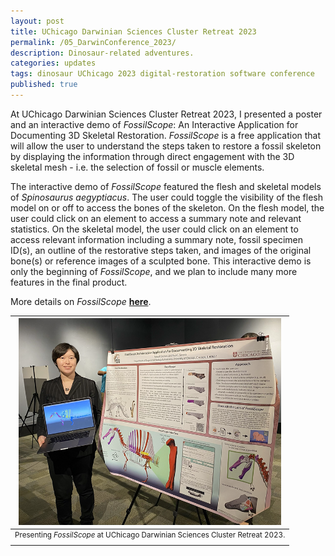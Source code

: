 ```yaml
---
layout: post
title: UChicago Darwinian Sciences Cluster Retreat 2023
permalink: /05_DarwinConference_2023/
description: Dinosaur-related adventures.
categories: updates
tags: dinosaur UChicago 2023 digital-restoration software conference
published: true
---
```


At UChicago Darwinian Sciences Cluster Retreat 2023, I presented a poster and an interactive demo of *FossilScope*: An Interactive Application for Documenting 3D Skeletal Restoration. *FossilScope* is a free application that will allow the user to understand the steps taken to restore a fossil skeleton by displaying the information through direct engagement with the 3D skeletal mesh - i.e. the selection of fossil or muscle elements. 

The interactive demo of *FossilScope* featured the flesh and skeletal models of *Spinosaurus aegyptiacus*. The user could toggle the visibility of the flesh model on or off to access the bones of the skeleton. On the flesh model, the user could click on an element to access a summary note and relevant statistics. On the skeletal model, the user could click on an element to access relevant information including a summary note, fossil specimen ID(s), an outline of the restorative steps taken, and images of the original bone(s) or reference images of a sculpted bone. This interactive demo is only the beginning of *FossilScope*, and we plan to include many more features in the final product.

More details on *FossilScope* [**here**](https://rainadevries.com/01_SoftwareDeveloper/).

| <img src="/assets/post-imgs/DarwinConference_2023.png" alt="Me presenting my poster and interactive demo, FossilScope" width=420px> |
|:--:|
| <sup> Presenting *FossilScope* at UChicago Darwinian Sciences Cluster Retreat 2023. </sup> |
